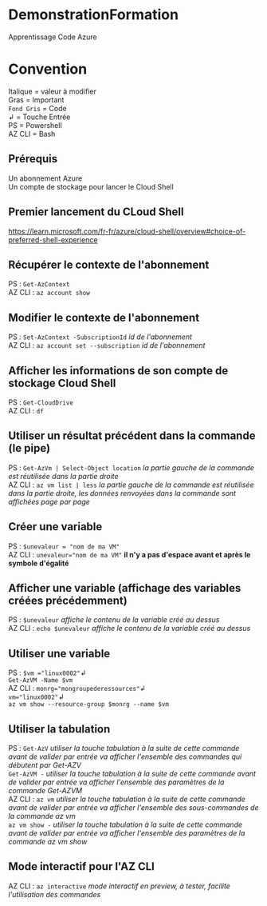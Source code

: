 # DemonstrationFormation
Apprentissage Code Azure

# Convention
Italique = valeur à modifier  
Gras =  Important  
`Fond Gris` = Code  
↲ = Touche Entrée  
PS = Powershell  
AZ CLI = Bash  


## Prérequis
Un abonnement Azure  
Un compte de stockage pour lancer le Cloud Shell  

## Premier lancement du CLoud Shell
https://learn.microsoft.com/fr-fr/azure/cloud-shell/overview#choice-of-preferred-shell-experience  

## Récupérer le contexte de l'abonnement
PS : `Get-AzContext`   
AZ CLI : `az account show`

## Modifier le contexte de l'abonnement
PS :  `Set-AzContext -SubscriptionId` *id de l'abonnement*  
AZ CLI : `az account set --subscription` *id de l'abonnement*  

## Afficher les informations de son compte de stockage Cloud Shell
PS : `Get-CloudDrive`  
AZ CLI : `df`  

## Utiliser un résultat précédent dans la commande (le pipe)
PS :  `Get-AzVm | Select-Object location`  *la partie gauche de la commande est réutilisée dans la partie droite*  
AZ CLI :  `az vm list | less`  *la partie gauche de la commande est réutilisée dans la partie droite, les données renvoyées dans la commande sont affichées page par page* 

## Créer une variable
PS :  `$unevaleur = "nom de ma VM"`  
AZ CLI :  `unevaleur="nom de ma VM"`  **il n'y a pas d'espace avant et après le symbole d'égalité** 

## Afficher une variable (affichage des variables créées précédemment)
PS :  `$unevaleur` *affiche le contenu de la variable créé au dessus*  
AZ CLI :  `echo $unevaleur` *affiche le contenu de la variable créé au dessus*  

## Utiliser une variable
PS :  `$vm ="linux0002"`↲  
      `Get-AzVM -Name $vm`  
AZ CLI :  `monrg="mongroupederessources"`↲  
          `vm="linux0002"`↲  
          `az vm show --resource-group $monrg --name $vm`  

## Utiliser la tabulation
PS :  `Get-AzV` *utiliser la touche tabulation à la suite de cette commande avant de valider par entrée va afficher l'ensemble des commandes qui débutent par Get-AZV*  
      `Get-AzVM -` *utiliser la touche tabulation à la suite de cette commande avant de valider par entrée va afficher l'ensemble des paramètres de la commande Get-AZVM*  
AZ CLI :  `az vm` *utiliser la touche tabulation à la suite de cette commande avant de valider par entrée va afficher l'ensemble des sous-commandes de la commande az vm*  
          `az vm show -` *utiliser la touche tabulation à la suite de cette commande avant de valider par entrée va afficher l'ensemble des paramètres de la commande az vm show*  

## Mode interactif pour l'AZ CLI
AZ CLI :  `az interactive` *mode interactif en preview, à tester, facilite l'utilisation des commandes*  
